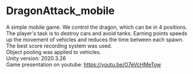 # DragonAttack_mobile
A simple mobile game. We control the dragon, which can be in 4 positions. <br />
The player's task is to destroy cars and avoid tanks. Earning points speeds up the movement of vehicles and reduces the time between each spawn. <br />
The best score recording system was used. <br />
Object pooling was applied to vehicles. <br />
Unity version: 2020.3.26 <br />
Game presentation on youtube: <a>https://youtu.be/O7eVcHMeTow<a/>
